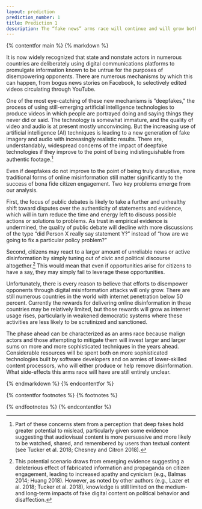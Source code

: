 ```yaml
---
layout: prediction
prediction_number: 1
title: Prediction 1
description: The “fake news” arms race will continue and will grow both in geographic breadth and in resources consumed. It will shift the focus of public debates and drive more people away from participative processes.
---
```


{% contentfor main %}
{% markdown %}

It is now widely recognized that state and nonstate actors in numerous countries are deliberately using digital communications platforms to promulgate information known to be untrue for the purposes of disempowering opponents. There are numerous mechanisms by which this can happen, from bogus news stories on Facebook, to selectively edited videos circulating through YouTube.

One of the most eye-catching of these new mechanisms is ”deepfakes,” the process of using still-emerging artificial intelligence technologies to produce videos in which people are portrayed doing and saying things they never did or said. The technology is somewhat immature, and the quality of video and audio is at present mostly unconvincing. But the increasing use of artificial intelligence (AI) techniques is leading to a new generation of fake imagery and audio with increasingly realistic results. There are, understandably, widespread concerns of the impact of deepfake technologies if they improve to the point of being indistinguishable from authentic footage.[^4]

Even if deepfakes do not improve to the point of being truly disruptive, more traditional forms of online misinformation still matter significantly to the success of bona fide citizen engagement. Two key problems emerge from our analysis.

First, the focus of public debates is likely to take a further and unhealthy shift toward disputes over the authenticity of statements and evidence, which will in turn reduce the time and energy left to discuss possible actions or solutions to problems. As trust in empirical evidence is undermined, the quality of public debate will decline with more discussions of the type “did Person X really say statement Y?” instead of “how are we going to fix a particular policy problem?”

Second, citizens may react to a larger amount of unreliable news or active disinformation by simply tuning out of civic and political discourse altogether.[^5] This would mean that even if opportunities arise for citizens to have a say, they may simply fail to leverage these opportunities.

Unfortunately, there is every reason to believe that efforts to disempower opponents through digital misinformation attacks will only grow. There are still numerous countries in the world with internet penetration below 50 percent. Currently the rewards for delivering online disinformation in these countries may be relatively limited, but those rewards will grow as internet usage rises, particularly in weakened democratic systems where these activities are less likely to be scrutinized and sanctioned.

The phase ahead can be characterized as an arms race because malign actors and those attempting to mitigate them will invest larger and larger sums on more and more sophisticated techniques in the years ahead. Considerable resources will be spent both on more sophisticated technologies built by software developers and on armies of lower-skilled content processors, who will either produce or help remove disinformation. What side-effects this arms race will have are still entirely unclear.

{% endmarkdown %}
{% endcontentfor %}

{% contentfor footnotes %}
{% footnotes %}

[^4]: Part of these concerns stem from a perception that deep fakes hold greater potential to mislead, particularly given some evidence suggesting that audiovisual content is more persuasive and more likely to be watched, shared, and remembered by users than textual content (see Tucker et al. 2018; Chesney and Citron 2018).

[^5]: This potential scenario draws from emerging evidence suggesting a deleterious effect of fabricated information and propaganda on citizen engagement, leading to increased apathy and cynicism (e.g., Balmas 2014; Huang 2018). However, as noted by other authors (e.g., Lazer et al. 2018; Tucker et al. 2018), knowledge is still limited on the medium- and long-term impacts of fake digital content on political behavior and disaffection.

{% endfootnotes %}
{% endcontentfor %}